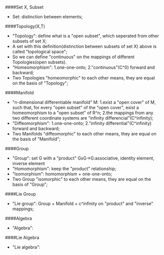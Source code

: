 
####Set X, Subset
- Set: distinction between elements;

####Topology(X,T)
- "Topology": define what is a "open subset", which seperated from other subsets of set X;
- A set with this definition(distinction between subsets of set X) above is called "topological space";
- So we can define "continuous" on the mappings of different Topologies(open subsets).
- "Homeomorphism": 1.one-one-onto; 2."continuous"(C^0) forward and backward;
- Two Topologies "homeomorphic" to each other means, they are equal on the basis of "Topology";

####Manifold
- "n-dimensional differentiable manifold" M: 1.exist a "open cover" of M, such that, for every "open subset" of the "open cover", exist a homeomorphism to a "open subset" of R^n; 2.the mappings from any two different coordinate systems are "infinity differencial"(C^infinity);
- "Diffeomorphism": 1.one-one-onto; 2."infinity differential"(C^infinity) forward and backward;
- Two Manifolds "diffeomorphic" to each other means, they are equal on the basis of "Manifold";

####Group
- "Group": set G with a "product" GxG->G:associative, identity element, inverse element
- "Homomorphism": keep the "product" relationship;
- "Isomorphism": homomorphism + one-one-onto;
- Two Group "isomorphic" to each other means, they are equal on the basis of "Group";

####Lie Group
- "Lie group": Group + Manifold + c^infinity on "product" and "inverse" mappings;

####Algebra
- "Algebra":

####Lie Algebra
- "Lie algebra":
